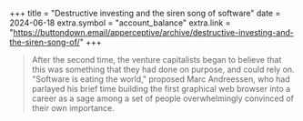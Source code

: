 +++
title = "Destructive investing and the siren song of software"
date = 2024-06-18
extra.symbol = "account_balance"
extra.link = "https://buttondown.email/apperceptive/archive/destructive-investing-and-the-siren-song-of/"
+++

> After the second time, the venture capitalists began to believe that this was something that they had done on purpose, and could rely on. "Software is eating the world," proposed Marc Andreessen, who had parlayed his brief time building the first graphical web browser into a career as a sage among a set of people overwhelmingly convinced of their own importance.
